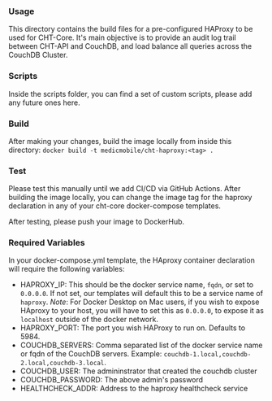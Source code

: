 ### Usage

This directory contains the build files for a pre-configured HAProxy to be used for CHT-Core. It's main objective is to 
provide an audit log trail between CHT-API and CouchDB, and load balance all queries across the CouchDB Cluster.


### Scripts

Inside the scripts folder, you can find a set of custom scripts, please add any future ones here.


### Build

After making your changes, build the image locally from inside this directory:
`docker build -t medicmobile/cht-haproxy:<tag> .`

### Test

Please test this manually until we add CI/CD via GitHub Actions. After building the image locally, you can change the image tag
for the haproxy declaration in any of your cht-core docker-compose templates.

After testing, please push your image to DockerHub.


### Required Variables

In your docker-compose.yml template, the HAproxy container declaration will require the following variables:
- HAPROXY_IP: This should be the docker service name, `fqdn`, or set to `0.0.0.0`. If not set, our templates will default this to be a service name of `haproxy`. 
*Note*: For Docker Desktop on Mac users, if you wish to expose HAproxy to your host, you will have to set this as `0.0.0.0`, to expose it as `localhost` outside of the docker network.
- HAPROXY_PORT: The port you wish HAProxy to run on. Defaults to 5984.
- COUCHDB_SERVERS: Comma separated list of the docker service name or fqdn of the CouchDB servers. Example: `couchdb-1.local,couchdb-2.local,couchdb-3.local`.
- COUCHDB_USER: The admininstrator that created the couchdb cluster
- COUCHDB_PASSWORD: The above admin's password
- HEALTHCHECK_ADDR: Address to the haproxy healthcheck service
